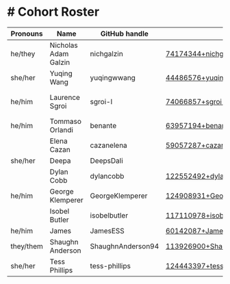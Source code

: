 # # Cohort Roster

| Pronouns   | Name                     | GitHub handle           | Github email                                      | Employer            |
| ---------- | ------------------------ | ----------------------- | ------------------------------------------------  | ------------------- |
|  he/they   |  Nicholas Adam Galzin    | nichgalzin              | 74174344+nichgalzin@users.noreply.github.com      | Founders and Coders |
|  she/her   |  Yuqing Wang             | yuqingwwang             | 44486576+yuqingwwang@users.noreply.github.com     | Founders and Coders  |
|  he/him    |  Laurence Sgroi          | sgroi-l                 | 74066857+sgroi-l@users.noreply.github.com         | Agile Collective ltd | 
|  he/him    |  Tommaso Orlandi         | benante                 | 63957194+benante@users.noreply.github.com         |                     |
|            |  Elena Cazan            | cazanelena               | 59057287+cazanelena@users.noreply.github.com      |                     |
|  she/her   |  Deepa                  | DeepsDali                |                                                   |                     |
|            |  Dylan Cobb              | dylancobb               | 122552492+dylancobb@users.noreply.github.com      |  Opvia Ltd          |
|  he/him    |  George Klemperer        | GeorgeKlemperer         | 124908931+GeorgeKlemperer@users.noreply.github.com|                     |
|            |  Isobel Butler           | isobelbutler            | 117110978+isobelbutler@users.noreply.github.com| Greenworkx Ltd      |
|  he/him    | James                    | JamesESS                | 60142087+JamesESS@users.noreply.github.com        |                     |
| they/them  | Shaughn Anderson         | ShaughnAnderson94       | 113926900+ShaughnAnderson94@users.noreply.github.com|              |
| she/her    |  Tess Phillips           | tess-phillips           | 124443397+tess-phillips@users.noreply.github.com    |              |
 
